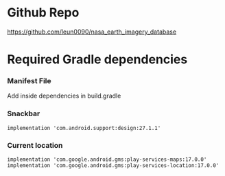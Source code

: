 Github Repo
===========

https://github.com/leun0090/nasa_earth_imagery_database


Required Gradle dependencies
============================

### Manifest File

<uses-permission android:name="android.permission.INTERNET" />
<uses-feature
        android:name="android.hardware.touchscreen"
        android:required="false" />
    <uses-feature
        android:name="android.software.leanback"
        android:required="true" />
    <uses-feature
        android:name="android.hardware.camera"
        android:required="true" />


Add inside dependencies in build.gradle

### Snackbar

```implementation 'com.android.support:design:27.1.1'```


### Current location

```implementation 'com.google.android.gms:play-services-maps:17.0.0'```
```implementation 'com.google.android.gms:play-services-location:17.0.0'```